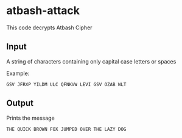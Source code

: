 # atbash-attack

This code decrypts Atbash Cipher

## Input

A string of characters containing only capital case letters or spaces

Example:

    GSV JFRXP YILDM ULC QFNKVW LEVI GSV OZAB WLT

## Output

Prints the message

    THE QUICK BROWN FOX JUMPED OVER THE LAZY DOG
